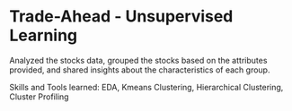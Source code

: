 # Trade-Ahead - Unsupervised Learning
Analyzed the stocks data, grouped the stocks based on the attributes provided, and shared insights about the characteristics of each group.

Skills and Tools learned:
EDA, Kmeans Clustering, Hierarchical Clustering, Cluster Profiling
